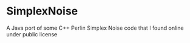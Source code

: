 SimplexNoise
============

A Java port of some C++ Perlin Simplex Noise code that I found online under public license
